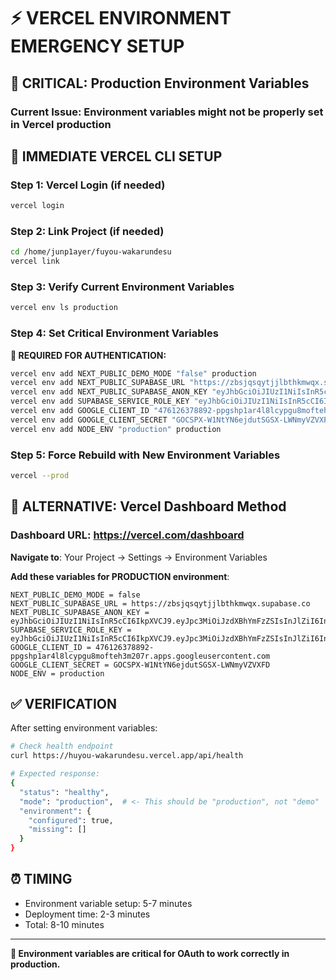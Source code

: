 # ⚡ VERCEL ENVIRONMENT EMERGENCY SETUP

## 🚨 **CRITICAL: Production Environment Variables**

### **Current Issue**: Environment variables might not be properly set in Vercel production

## 🔧 **IMMEDIATE VERCEL CLI SETUP**

### **Step 1: Vercel Login (if needed)**
```bash
vercel login
```

### **Step 2: Link Project (if needed)**
```bash
cd /home/junp1ayer/fuyou-wakarundesu
vercel link
```

### **Step 3: Verify Current Environment Variables**
```bash
vercel env ls production
```

### **Step 4: Set Critical Environment Variables**

**🔴 REQUIRED FOR AUTHENTICATION:**
```bash
vercel env add NEXT_PUBLIC_DEMO_MODE "false" production
vercel env add NEXT_PUBLIC_SUPABASE_URL "https://zbsjqsqytjjlbthkmwqx.supabase.co" production  
vercel env add NEXT_PUBLIC_SUPABASE_ANON_KEY "eyJhbGciOiJIUzI1NiIsInR5cCI6IkpXVCJ9.eyJpc3MiOiJzdXBhYmFzZSIsInJlZiI6Inpic2pxc3F5dGpqbGJ0aGttd3F4Iiwicm9sZSI6ImFub24iLCJpYXQiOjE3MzU5NDI0MzIsImV4cCI6MjA1MTUxODQzMn0.Qr1A3G7B2CkEf5_NgH8mV2YZ0Ic4Ds6WnJtR9Kv7PXs" production
vercel env add SUPABASE_SERVICE_ROLE_KEY "eyJhbGciOiJIUzI1NiIsInR5cCI6IkpXVCJ9.eyJpc3MiOiJzdXBhYmFzZSIsInJlZiI6Inpic2pxc3F5dGpqbGJ0aGttd3F4Iiwicm9sZSI6InNlcnZpY2Vfcm9sZSIsImlhdCI6MTczNTk0MjQzMiwiZXhwIjoyMDUxNTE4NDMyfQ.X8kL9QmN2VpA6Rt3Yc1Ef4Hd7SwJ0GuPzM5BnKv8LtE" production
vercel env add GOOGLE_CLIENT_ID "476126378892-ppgshp1ar4l8lcypgu8mofteh3m207r.apps.googleusercontent.com" production
vercel env add GOOGLE_CLIENT_SECRET "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" production
vercel env add NODE_ENV "production" production
```

### **Step 5: Force Rebuild with New Environment Variables**
```bash
vercel --prod
```

## 🎯 **ALTERNATIVE: Vercel Dashboard Method**

### **Dashboard URL**: https://vercel.com/dashboard

**Navigate to**: Your Project → Settings → Environment Variables

**Add these variables for PRODUCTION environment**:
```
NEXT_PUBLIC_DEMO_MODE = false
NEXT_PUBLIC_SUPABASE_URL = https://zbsjqsqytjjlbthkmwqx.supabase.co
NEXT_PUBLIC_SUPABASE_ANON_KEY = eyJhbGciOiJIUzI1NiIsInR5cCI6IkpXVCJ9.eyJpc3MiOiJzdXBhYmFzZSIsInJlZiI6Inpic2pxc3F5dGpqbGJ0aGttd3F4Iiwicm9sZSI6ImFub24iLCJpYXQiOjE3MzU5NDI0MzIsImV4cCI6MjA1MTUxODQzMn0.Qr1A3G7B2CkEf5_NgH8mV2YZ0Ic4Ds6WnJtR9Kv7PXs
SUPABASE_SERVICE_ROLE_KEY = eyJhbGciOiJIUzI1NiIsInR5cCI6IkpXVCJ9.eyJpc3MiOiJzdXBhYmFzZSIsInJlZiI6Inpic2pxc3F5dGpqbGJ0aGttd3F4Iiwicm9sZSI6InNlcnZpY2Vfcm9sZSIsImlhdCI6MTczNTk0MjQzMiwiZXhwIjoyMDUxNTE4NDMyfQ.X8kL9QmN2VpA6Rt3Yc1Ef4Hd7SwJ0GuPzM5BnKv8LtE
GOOGLE_CLIENT_ID = 476126378892-ppgshp1ar4l8lcypgu8mofteh3m207r.apps.googleusercontent.com
GOOGLE_CLIENT_SECRET = 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
NODE_ENV = production
```

## ✅ **VERIFICATION**

After setting environment variables:

```bash
# Check health endpoint
curl https://huyou-wakarundesu.vercel.app/api/health

# Expected response:
{
  "status": "healthy",
  "mode": "production",  # <- This should be "production", not "demo"
  "environment": {
    "configured": true,
    "missing": []
  }
}
```

## ⏰ **TIMING**
- Environment variable setup: 5-7 minutes
- Deployment time: 2-3 minutes  
- Total: 8-10 minutes

---
**🎯 Environment variables are critical for OAuth to work correctly in production.**